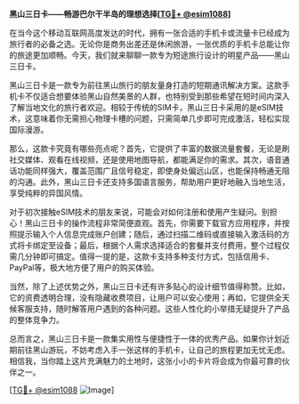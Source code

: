 **黑山三日卡——畅游巴尔干半岛的理想选择[[TG💪+ @esim1088](https://t.me/s/esim1088)]**

在当今这个移动互联网高度发达的时代，拥有一张合适的手机卡或流量卡已经成为旅行者的必备之选。无论你是商务出差还是休闲旅游，一张优质的手机卡总能让你的旅途更加顺畅。今天，我们就来聊聊一款专为短途旅行设计的明星产品——黑山三日卡。

黑山三日卡是一款专为前往黑山旅行的朋友量身打造的短期通讯解决方案。这款手机卡不仅适合想要体验黑山自然美景的人群，也特别受到那些希望在短时间内深入了解当地文化的旅行者欢迎。相较于传统的SIM卡，黑山三日卡采用的是eSIM技术，这意味着你无需担心物理卡槽的问题，只需简单几步即可完成激活，轻松实现国际漫游。

那么，这款卡究竟有哪些亮点呢？首先，它提供了丰富的数据流量套餐，无论是刷社交媒体、观看在线视频，还是使用地图导航，都能满足你的需求。其次，语音通话功能同样强大，覆盖范围广且信号稳定，即使身处偏远山区，也能保持畅通无阻的沟通。此外，黑山三日卡还支持多国语言服务，帮助用户更好地融入当地生活，享受纯粹的异国风情。

对于初次接触eSIM技术的朋友来说，可能会对如何注册和使用产生疑问。别担心！黑山三日卡的操作流程非常简便直观。首先，你需要下载官方应用程序，并按照提示输入个人信息完成账户创建；随后，通过扫描二维码或直接输入激活码的方式将卡绑定至设备；最后，根据个人需求选择适合的套餐并支付费用，整个过程仅需几分钟即可搞定。值得一提的是，这款卡支持多种支付方式，包括信用卡、PayPal等，极大地方便了用户的购买体验。

当然，除了上述优势之外，黑山三日卡还有许多贴心的设计细节值得称赞。比如，它的资费透明合理，没有隐藏收费项目，让用户可以安心使用；再如，它提供全天候客服支持，随时解答用户遇到的各种问题。这些人性化的小举措无疑提升了产品的整体竞争力。

总而言之，黑山三日卡是一款集实用性与便捷性于一体的优秀产品。如果你计划近期前往黑山游玩，不妨考虑入手一张这样的手机卡，让自己的旅程更加无忧无虑。相信我，当你踏上这片充满魅力的土地时，这张小小的卡片将会成为你最可靠的伙伴之一。

[[TG💪+ @esim1088](https://t.me/s/esim1088) ![Image](https://i.postimg.cc/4NQfJmqS/Snipaste-2025-05-13-00-14-12.png)]